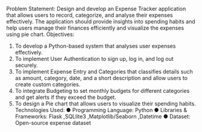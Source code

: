 Problem Statement:
Design and develop an Expense Tracker application that allows users to record, categorize, and analyse their expenses effectively.
The application should provide insights into spending habits and help users manage their finances efficiently and visualize the expenses using pie chart.
Objectives:
1.	To develop a Python-based system that analyses user expenses effectively.
2.	To implement User Authentication to sign up, log in, and log out securely.
3.	To implement Expense Entry and Categories that classifies details such as amount, category, date, and a short description and allow users to create custom categories.
4.	To integrate Budgeting to set monthly budgets for different categories and get alerts if they exceed the budget.
5.	To design a Pie chart that allows users to visualize their spending habits.
Technologies Used:
●	Programming Language: Python
●	Libraries & Frameworks: Flask ,SQLlite3 ,Matplotlib/Seaborn ,Datetime
●	Dataset: Open-source expense dataset
